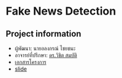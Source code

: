 # Fake News Detection

## Project information
* ผู้พัฒนา: นายอลงกรณ์ ไชยชนะ
* อาจารย์ที่ปรึกษา: [ดร.วิชิต สมบัติ](http://staff.sci.ubu.ac.th/wichit.s)
* [เอกสารโครงการ](https://docs.google.com/document/d/1ruwVwafBTxQ5B3pxSzF2ZfaeLHM-TVoQ5YGwYDohxTA/edit#) 
* [slide]()


